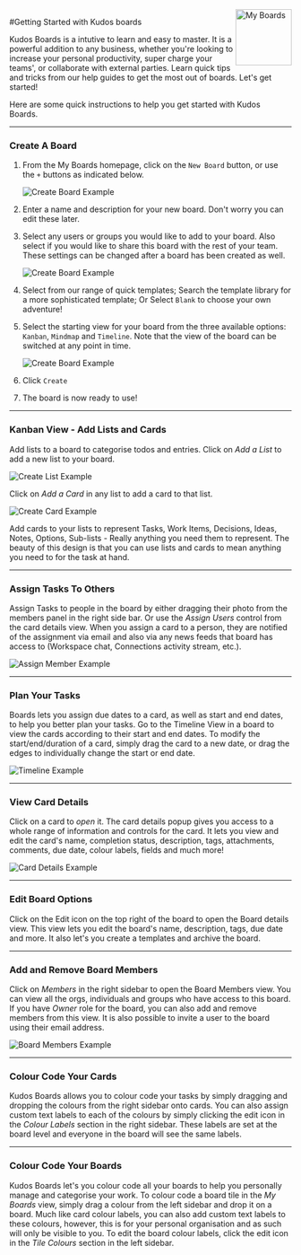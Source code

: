 <img style="float: right" src="/assets/images/boards-logo.jpg" height="100" alt="My Boards" />

#Getting Started with Kudos boards

Kudos Boards is a intutive to learn and easy to master. It is a powerful addition to any business, whether you're looking to increase your personal productivity, super charge your teams', or collaborate with external parties. Learn quick tips and tricks from our help guides to get the most out of boards. Let's get started!


Here are some quick instructions to help you get started with Kudos Boards. 

---

### Create A Board

1. From the My Boards homepage, click on the `New Board` button, or use the `+` buttons as indicated below.

    ![Create Board Example](/assets/boards/create_board.png)

1. Enter a name and description for your new board. Don't worry you can edit these later.

1. Select any users or groups you would like to add to your board. Also select if you would like to share this board with the rest of your team. These settings can be changed after a board has been created as well.

    ![Create Board Example](/assets/boards/create_board_wizard1.png)

1. Select from our range of quick templates; Search the template library for a more sophisticated template; Or Select `Blank` to choose your own adventure!
1. Select the starting view for your board from the three available options: `Kanban`, `Mindmap` and `Timeline`. Note that the view of the board can be switched at any point in time.

    ![Create Board Example](/assets/boards/create_board_wizard2.png)

1. Click `Create`
1. The board is now ready to use!

---

### Kanban View - Add Lists and Cards
Add lists to a board to categorise todos and entries.
Click on *Add a List* to add a new list to your board.

![Create List Example](/assets/boards/create_list.png)

Click on *Add a Card* in any list to add a card to that list.

![Create Card Example](/assets/boards/create_card.png)

Add cards to your lists to represent Tasks, Work Items, Decisions, Ideas, Notes, Options, Sub-lists - Really anything you need them to represent.
The beauty of this design is that you can use lists and cards to mean anything you need to for the task at hand.

---

### Assign Tasks To Others
Assign Tasks to people in the board by either dragging their photo from the members panel in the right side bar. Or use the *Assign Users* control from the card details view.
When you assign a card to a person, they are notified of the assignment via email and also via any news feeds that board has access to (Workspace chat, Connections activity stream, etc.).

![Assign Member Example](/assets/boards/assign_member.png)

---

### Plan Your Tasks
Boards lets you assign due dates to a card, as well as start and end dates, to help you better plan your tasks. Go to the Timeline View in a board to view the cards according to their start and end dates. To modify the start/end/duration of a card, simply drag the card to a new date, or drag the edges to individually change the start or end date.

![Timeline Example](/assets/boards/timeline.png)

---

### View Card Details
Click on a card to _open_ it. The card details popup gives you access to a whole range of information and controls for the card. It lets you view and edit the card's name, completion status, description, tags, attachments, comments, due date, colour labels, fields and much more!

![Card Details Example](/assets/boards/card_details.png)

---

### Edit Board Options
Click on the Edit icon on the top right of the board to open the Board details view. This view lets you edit the board's name, description, tags, due date and more. It also let's you create a templates and archive the board.

---

### Add and Remove Board Members
Click on *Members* in the right sidebar to open the Board Members view. You can view all the orgs, individuals and groups who have access to this board. If you have _Owner_ role for the board, you can also add and remove members from this view. It is also possible to invite a user to the board using their email address.

![Board Members Example](/assets/boards/board_members.png)

---

### Colour Code Your Cards
Kudos Boards allows you to colour code your tasks by simply dragging and dropping the colours from the right sidebar onto cards. You can also assign custom text labels to each of the colours by simply clicking the edit icon in the *Colour Labels* section in the right sidebar. These labels are set at the board level and everyone in the board will see the same labels.

---

### Colour Code Your Boards
Kudos Boards let's you colour code all your boards to help you personally manage and categorise your work. To colour code a board tile in the *My Boards* view, simply drag a colour from the left sidebar and drop it on a board. Much like card colour labels, you can also add custom text labels to these colours, however, this is for your personal organisation and as such will only be visible to you. To edit the board colour labels, click the edit icon in the *Tile Colours* section in the left sidebar.
